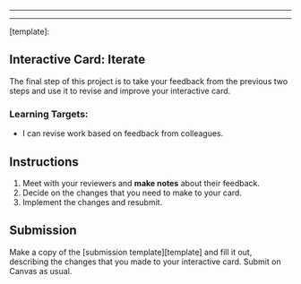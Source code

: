 [//]: # ( <p><iframe src="https://douglasurner.github.io/GDP1/units/2/interactive-card/e-iterate" width="100%" height="666px"></iframe></p> )

---
---

[template]:

## Interactive Card: Iterate

The final step of this project is to take your feedback from the previous two steps and use it to revise and improve your interactive card.

### Learning Targets:

* I can revise work based on feedback from colleagues.

## Instructions

1. Meet with your reviewers and **make notes** about their feedback.
2. Decide on the changes that you need to make to your card.
3. Implement the changes and resubmit.

## Submission

Make a copy of the [submission template][template] and fill it out, describing the changes that you made to your interactive card. Submit on Canvas as usual.
